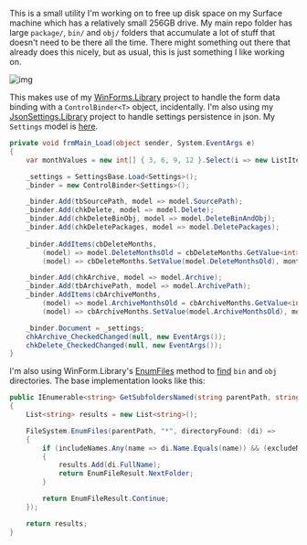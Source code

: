 This is a small utility I'm working on to free up disk space on my Surface machine which has a relatively small 256GB drive. My main repo folder has large `package/`, `bin/` and `obj/` folders that accumulate a lot of stuff that doesn't need to be there all the time. There might something out there that already does this nicely, but as usual, this is just something I like working on.

![img](https://adamosoftware.blob.core.windows.net:443/images/source-folder-cleanup2.png)

This makes use of my [WinForms.Library](https://github.com/adamosoftware/WinForms.Library) project to handle the form data binding with a `ControlBinder<T>` object, incidentally. I'm also using my [JsonSettings.Library](https://github.com/adamosoftware/JsonSettings) project to handle settings persistence in json. My `Settings` model is [here](https://github.com/adamosoftware/SourceFolderCleanup/blob/master/SourceFolderCleanup/Models/Settings.cs).

```csharp
private void frmMain_Load(object sender, System.EventArgs e)
{
	var monthValues = new int[] { 3, 6, 9, 12 }.Select(i => new ListItem<int>(i, i.ToString()));

	_settings = SettingsBase.Load<Settings>();
	_binder = new ControlBinder<Settings>();            

	_binder.Add(tbSourcePath, model => model.SourcePath);
	_binder.Add(chkDelete, model => model.Delete);
	_binder.Add(chkDeleteBinObj, model => model.DeleteBinAndObj);
	_binder.Add(chkDeletePackages, model => model.DeletePackages);
	
	_binder.AddItems(cbDeleteMonths,
		(model) => model.DeleteMonthsOld = cbDeleteMonths.GetValue<int>(),
		(model) => cbDeleteMonths.SetValue(model.DeleteMonthsOld), monthValues);

	_binder.Add(chkArchive, model => model.Archive);
	_binder.Add(tbArchivePath, model => model.ArchivePath);
	_binder.AddItems(cbArchiveMonths,
		(model) => model.ArchiveMonthsOld = cbArchiveMonths.GetValue<int>(),
		(model) => cbArchiveMonths.SetValue(model.ArchiveMonthsOld), monthValues);

	_binder.Document = _settings;
	chkArchive_CheckedChanged(null, new EventArgs());
	chkDelete_CheckedChanged(null, new EventArgs());
}
```
I'm also using WinForm.Library's [EnumFiles](https://github.com/adamosoftware/WinForms.Library/blob/master/WinForms.Library/FileSystem_DotNetSearch.cs#L27) method to [find](https://github.com/adamosoftware/SourceFolderCleanup/blob/master/SourceFolderCleanup/Services/FileSystemUtil.cs#L32) `bin` and `obj` directories. The base implementation looks like this:

```csharp
public IEnumerable<string> GetSubfoldersNamed(string parentPath, string[] includeNames, string[] excludeNames = null)
{
	List<string> results = new List<string>();

	FileSystem.EnumFiles(parentPath, "*", directoryFound: (di) =>
	{
		if (includeNames.Any(name => di.Name.Equals(name)) && (excludeNames?.All(name => !di.FullName.Contains(name)) ?? true))
		{
			results.Add(di.FullName);
			return EnumFileResult.NextFolder;
		}

		return EnumFileResult.Continue;
	});

	return results;
}
```
